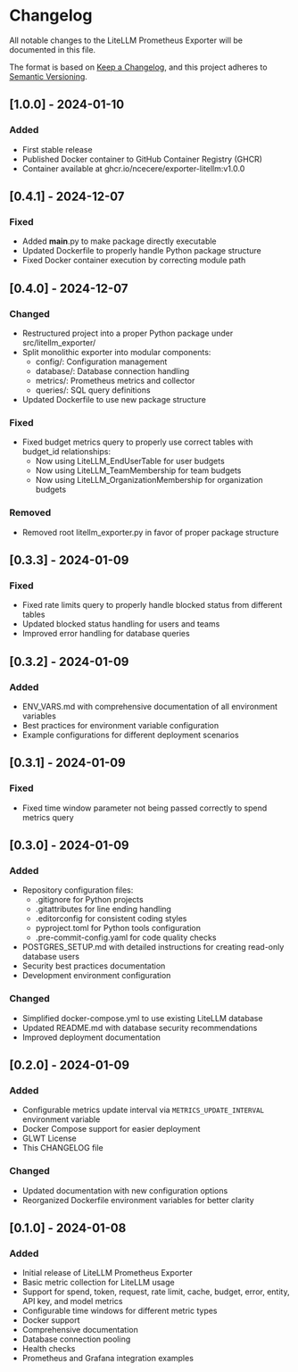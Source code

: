 # Changelog

All notable changes to the LiteLLM Prometheus Exporter will be documented in this file.

The format is based on [Keep a Changelog](https://keepachangelog.com/en/1.0.0/),
and this project adheres to [Semantic Versioning](https://semver.org/spec/v2.0.0.html).

## [1.0.0] - 2024-01-10

### Added
- First stable release
- Published Docker container to GitHub Container Registry (GHCR)
- Container available at ghcr.io/ncecere/exporter-litellm:v1.0.0

## [0.4.1] - 2024-12-07

### Fixed
- Added __main__.py to make package directly executable
- Updated Dockerfile to properly handle Python package structure
- Fixed Docker container execution by correcting module path

## [0.4.0] - 2024-12-07

### Changed
- Restructured project into a proper Python package under src/litellm_exporter/
- Split monolithic exporter into modular components:
  - config/: Configuration management
  - database/: Database connection handling
  - metrics/: Prometheus metrics and collector
  - queries/: SQL query definitions
- Updated Dockerfile to use new package structure

### Fixed
- Fixed budget metrics query to properly use correct tables with budget_id relationships:
  - Now using LiteLLM_EndUserTable for user budgets
  - Now using LiteLLM_TeamMembership for team budgets
  - Now using LiteLLM_OrganizationMembership for organization budgets

### Removed
- Removed root litellm_exporter.py in favor of proper package structure

## [0.3.3] - 2024-01-09

### Fixed
- Fixed rate limits query to properly handle blocked status from different tables
- Updated blocked status handling for users and teams
- Improved error handling for database queries

## [0.3.2] - 2024-01-09

### Added
- ENV_VARS.md with comprehensive documentation of all environment variables
- Best practices for environment variable configuration
- Example configurations for different deployment scenarios

## [0.3.1] - 2024-01-09

### Fixed
- Fixed time window parameter not being passed correctly to spend metrics query

## [0.3.0] - 2024-01-09

### Added
- Repository configuration files:
  - .gitignore for Python projects
  - .gitattributes for line ending handling
  - .editorconfig for consistent coding styles
  - pyproject.toml for Python tools configuration
  - .pre-commit-config.yaml for code quality checks
- POSTGRES_SETUP.md with detailed instructions for creating read-only database users
- Security best practices documentation
- Development environment configuration

### Changed
- Simplified docker-compose.yml to use existing LiteLLM database
- Updated README.md with database security recommendations
- Improved deployment documentation

## [0.2.0] - 2024-01-09

### Added
- Configurable metrics update interval via `METRICS_UPDATE_INTERVAL` environment variable
- Docker Compose support for easier deployment
- GLWT License
- This CHANGELOG file

### Changed
- Updated documentation with new configuration options
- Reorganized Dockerfile environment variables for better clarity

## [0.1.0] - 2024-01-08

### Added
- Initial release of LiteLLM Prometheus Exporter
- Basic metric collection for LiteLLM usage
- Support for spend, token, request, rate limit, cache, budget, error, entity, API key, and model metrics
- Configurable time windows for different metric types
- Docker support
- Comprehensive documentation
- Database connection pooling
- Health checks
- Prometheus and Grafana integration examples
